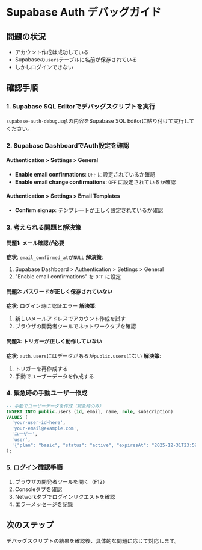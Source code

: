 # Supabase Auth デバッグガイド

## 問題の状況
- アカウント作成は成功している
- Supabaseの`users`テーブルに名前が保存されている
- しかしログインできない

## 確認手順

### 1. Supabase SQL Editorでデバッグスクリプトを実行

`supabase-auth-debug.sql`の内容をSupabase SQL Editorに貼り付けて実行してください。

### 2. Supabase DashboardでAuth設定を確認

#### Authentication > Settings > General
- **Enable email confirmations**: `OFF` に設定されているか確認
- **Enable email change confirmations**: `OFF` に設定されているか確認

#### Authentication > Settings > Email Templates
- **Confirm signup**: テンプレートが正しく設定されているか確認

### 3. 考えられる問題と解決策

#### 問題1: メール確認が必要
**症状**: `email_confirmed_at`が`NULL`
**解決策**: 
1. Supabase Dashboard > Authentication > Settings > General
2. "Enable email confirmations" を `OFF` に設定

#### 問題2: パスワードが正しく保存されていない
**症状**: ログイン時に認証エラー
**解決策**: 
1. 新しいメールアドレスでアカウント作成を試す
2. ブラウザの開発者ツールでネットワークタブを確認

#### 問題3: トリガーが正しく動作していない
**症状**: `auth.users`にはデータがあるが`public.users`にない
**解決策**: 
1. トリガーを再作成する
2. 手動でユーザーデータを作成する

### 4. 緊急時の手動ユーザー作成

```sql
-- 手動でユーザーデータを作成（緊急時のみ）
INSERT INTO public.users (id, email, name, role, subscription)
VALUES (
  'your-user-id-here',
  'your-email@example.com',
  'ユーザー',
  'user',
  '{"plan": "basic", "status": "active", "expiresAt": "2025-12-31T23:59:59.999Z"}'::jsonb
);
```

### 5. ログイン確認手順

1. ブラウザの開発者ツールを開く（F12）
2. Consoleタブを確認
3. Networkタブでログインリクエストを確認
4. エラーメッセージを記録

## 次のステップ

デバッグスクリプトの結果を確認後、具体的な問題に応じて対応します。


